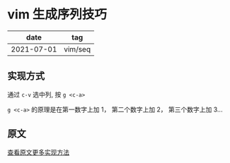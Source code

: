 # vim 生成序列技巧

|    date    |   tag   |
|    ---     |   ---   |
| 2021-07-01 | vim/seq |

## 实现方式

通过 `c-v` 选中列, 按 `g <c-a>`

`g <c-a>` 的原理是在第一数字上加 1， 第二个数字上加 2， 第三个数字上加 3...

## 原文

[查看原文更多实现方法](https://segmentfault.com/a/1190000011104777)

